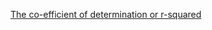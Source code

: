 [The co-efficient of determination or r-squared](/learning/supervised-learning/linear-regression/the-co-efficient-of-determination-or-r-squared.md)

